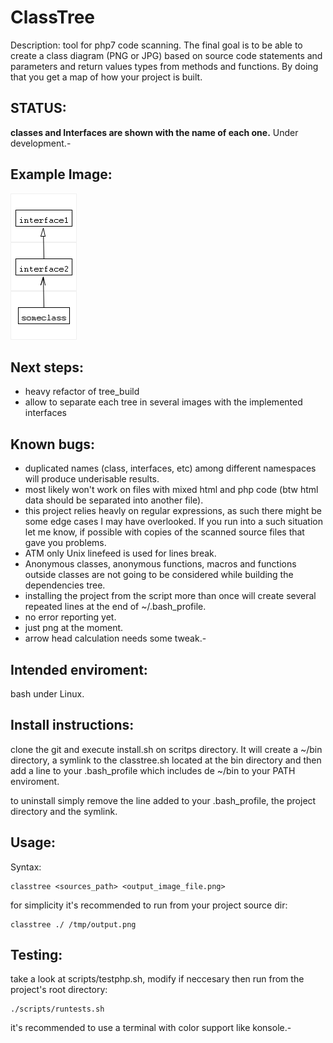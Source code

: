 # ClassTree

Description: tool for php7 code scanning. 
The final goal is to be able to create a class diagram (PNG or JPG) based on source code statements and parameters and return values types from methods and functions. By doing that you get a map of how your project is built.

## STATUS:   
**classes and Interfaces are shown with the name of each one.** 
Under development.-

## Example Image:
![sample](https://raw.githubusercontent.com/rudymartinb/classtree/master/documentation/example.png)

## Next steps: 
* heavy refactor of tree_build 
* allow to separate each tree in several images with the implemented interfaces  

## Known bugs:
* duplicated names (class, interfaces, etc) among different namespaces will produce underisable results.
* most likely won't work on files with mixed html and php code (btw html data should be separated into another file).
* this project relies heavly on regular expressions, as such there might be some edge cases I may have overlooked. If you run into a such situation let me know, if possible with copies of the scanned source files that gave you problems.
* ATM only Unix linefeed is used for lines break.
* Anonymous classes, anonymous functions, macros and functions outside classes are not going to be considered while building the dependencies tree.
* installing the project from the script more than once will create several repeated lines at the end of ~/.bash_profile.
* no error reporting yet.
* just png at the moment.
* arrow head calculation needs some tweak.-

## Intended enviroment:  
bash under Linux.

## Install instructions:  

clone the git and execute install.sh on scritps directory. 
It will create a ~/bin directory, a symlink to the classtree.sh located at the bin directory and then add a line to your .bash_profile which includes de ~/bin to your PATH enviroment.

to uninstall simply remove the line added to your .bash_profile, the project directory and the symlink.

## Usage:

Syntax:

	classtree <sources_path> <output_image_file.png>
	
for simplicity it's recommended to run from your project source dir:

	classtree ./ /tmp/output.png	
 
## Testing:  
take a look at scripts/testphp.sh, modify if neccesary then run from the project's root directory:

	./scripts/runtests.sh

it's recommended to use a terminal with color support like konsole.-

